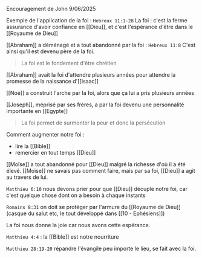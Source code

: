 Encouragement de John 9/06/2025

Exemple de l'application de la foi : `Hebreux 11:1-28`
La foi : c'est la ferme assurance d'avoir confiance en [[Dieu]], et c'est l'espérance d'être dans le [[Royaume de Dieu]]

[[Abraham]] a déménagé et a tout abandonné par la foi : `Hebreux 11:8`
C'est ainsi qu'il est devenu père de la foi.
> La foi est le fondement d'être chrétien

[[Abraham]] avait la foi d'attendre plusieurs années pour attendre la promesse de la naissance d'[[Isaac]]

[[Noé]] a construit l'arche par la foi, alors que ça lui a pris plusieurs années

[[Joseph]], méprisé par ses frères, a par la foi devenu une personnalité importante en [[Egypte]]

> La foi permet de surmonter la peur et donc la persécution

Comment augmenter notre foi :
- lire la [[Bible]]
- remercier en tout temps [[Dieu]]

[[Moïse]] a tout abandonné pour [[Dieu]] malgré la richesse d'où il a été élevé.
[[Moïse]] ne savais pas comment faire, mais par sa foi, [[Dieu]] a agit au travers de lui.

`Matthieu 6:10` nous devons prier pour que [[Dieu]] décuple notre foi, car c'est quelque chose dont on a besoin à chaque instants

`Romains 8:31` on doit se protéger par l'armure du [[Royaume de Dieu]] (casque du salut etc, le tout développé dans [[10 - Ephésiens]])

La foi nous donne la joie car nous avons cette espérance.

`Matthieu 4:4` : la [[Bible]] est notre nourriture

`Matthieu 28:19-20` répandre l'évangile peu importe le lieu, se fait avec la foi.

